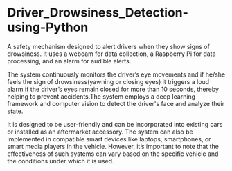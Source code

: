 # Driver_Drowsiness_Detection-using-Python
A safety mechanism designed to alert drivers when they show signs of drowsiness. It uses a webcam for data collection, a Raspberry Pi for data processing, and an alarm for audible alerts.

The system continuously monitors the driver’s eye movements and if he/she feels the sign of drowsiness(yawning or closing eyes) it triggers a loud alarm if the driver’s eyes remain closed for more than 10 seconds, thereby helping to prevent accidents.The system employs a deep learning framework and computer vision to detect the driver's face and analyze their state.

 It is designed to be user-friendly and can be incorporated into existing cars or installed as an aftermarket accessory. The system can also be implemented in compatible smart devices like laptops, smartphones, or smart media players in the vehicle. However, it’s important to note that the effectiveness of such systems can vary based on the specific vehicle and the conditions under which it is used.
